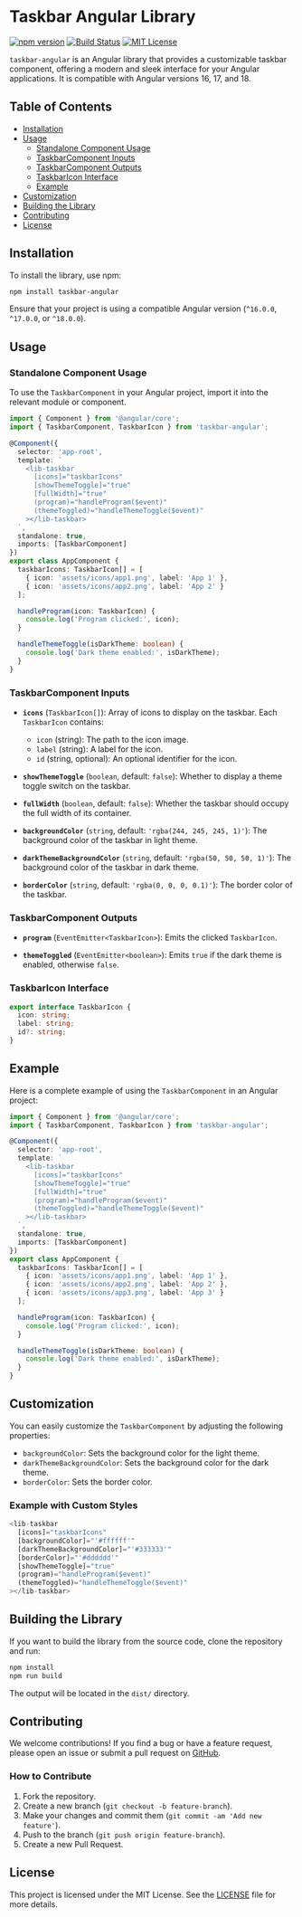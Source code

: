 # Taskbar Angular Library

[![npm version](https://badge.fury.io/js/taskbar-angular.svg)](https://badge.fury.io/js/taskbar-angular)
[![Build Status](https://travis-ci.com/tebib91/taskbar-angular.svg?branch=main)](https://travis-ci.com/tebib91/taskbar-angular)
[![MIT License](https://img.shields.io/badge/license-MIT-blue.svg)](https://opensource.org/licenses/MIT)

`taskbar-angular` is an Angular library that provides a customizable taskbar component, offering a modern and sleek interface for your Angular applications. It is compatible with Angular versions 16, 17, and 18.

## Table of Contents
- [Installation](#installation)
- [Usage](#usage)
  - [Standalone Component Usage](#standalone-component-usage)
  - [TaskbarComponent Inputs](#taskbarcomponent-inputs)
  - [TaskbarComponent Outputs](#taskbarcomponent-outputs)
  - [TaskbarIcon Interface](#taskbaricon-interface)
  - [Example](#example)
- [Customization](#customization)
- [Building the Library](#building-the-library)
- [Contributing](#contributing)
- [License](#license)

## Installation

To install the library, use npm:

```bash
npm install taskbar-angular
```

Ensure that your project is using a compatible Angular version (`^16.0.0`, `^17.0.0`, or `^18.0.0`).

## Usage

### Standalone Component Usage

To use the `TaskbarComponent` in your Angular project, import it into the relevant module or component.

```typescript
import { Component } from '@angular/core';
import { TaskbarComponent, TaskbarIcon } from 'taskbar-angular';

@Component({
  selector: 'app-root',
  template: `
    <lib-taskbar
      [icons]="taskbarIcons"
      [showThemeToggle]="true"
      [fullWidth]="true"
      (program)="handleProgram($event)"
      (themeToggled)="handleThemeToggle($event)"
    ></lib-taskbar>
  `,
  standalone: true,
  imports: [TaskbarComponent]
})
export class AppComponent {
  taskbarIcons: TaskbarIcon[] = [
    { icon: 'assets/icons/app1.png', label: 'App 1' },
    { icon: 'assets/icons/app2.png', label: 'App 2' }
  ];

  handleProgram(icon: TaskbarIcon) {
    console.log('Program clicked:', icon);
  }

  handleThemeToggle(isDarkTheme: boolean) {
    console.log('Dark theme enabled:', isDarkTheme);
  }
}
```

### TaskbarComponent Inputs

- **`icons`** (`TaskbarIcon[]`): Array of icons to display on the taskbar. Each `TaskbarIcon` contains:
  - `icon` (string): The path to the icon image.
  - `label` (string): A label for the icon.
  - `id` (string, optional): An optional identifier for the icon.

- **`showThemeToggle`** (`boolean`, default: `false`): Whether to display a theme toggle switch on the taskbar.

- **`fullWidth`** (`boolean`, default: `false`): Whether the taskbar should occupy the full width of its container.

- **`backgroundColor`** (`string`, default: `'rgba(244, 245, 245, 1)'`): The background color of the taskbar in light theme.

- **`darkThemeBackgroundColor`** (`string`, default: `'rgba(50, 50, 50, 1)'`): The background color of the taskbar in dark theme.

- **`borderColor`** (`string`, default: `'rgba(0, 0, 0, 0.1)'`): The border color of the taskbar.

### TaskbarComponent Outputs

- **`program`** (`EventEmitter<TaskbarIcon>`): Emits the clicked `TaskbarIcon`.

- **`themeToggled`** (`EventEmitter<boolean>`): Emits `true` if the dark theme is enabled, otherwise `false`.

### TaskbarIcon Interface

```typescript
export interface TaskbarIcon {
  icon: string;
  label: string;
  id?: string;
}
```

## Example

Here is a complete example of using the `TaskbarComponent` in an Angular project:

```typescript
import { Component } from '@angular/core';
import { TaskbarComponent, TaskbarIcon } from 'taskbar-angular';

@Component({
  selector: 'app-root',
  template: `
    <lib-taskbar
      [icons]="taskbarIcons"
      [showThemeToggle]="true"
      [fullWidth]="true"
      (program)="handleProgram($event)"
      (themeToggled)="handleThemeToggle($event)"
    ></lib-taskbar>
  `,
  standalone: true,
  imports: [TaskbarComponent]
})
export class AppComponent {
  taskbarIcons: TaskbarIcon[] = [
    { icon: 'assets/icons/app1.png', label: 'App 1' },
    { icon: 'assets/icons/app2.png', label: 'App 2' },
    { icon: 'assets/icons/app3.png', label: 'App 3' }
  ];

  handleProgram(icon: TaskbarIcon) {
    console.log('Program clicked:', icon);
  }

  handleThemeToggle(isDarkTheme: boolean) {
    console.log('Dark theme enabled:', isDarkTheme);
  }
}
```

## Customization

You can easily customize the `TaskbarComponent` by adjusting the following properties:
- `backgroundColor`: Sets the background color for the light theme.
- `darkThemeBackgroundColor`: Sets the background color for the dark theme.
- `borderColor`: Sets the border color.

### Example with Custom Styles

```typescript
<lib-taskbar
  [icons]="taskbarIcons"
  [backgroundColor]="'#ffffff'"
  [darkThemeBackgroundColor]="'#333333'"
  [borderColor]="'#dddddd'"
  [showThemeToggle]="true"
  (program)="handleProgram($event)"
  (themeToggled)="handleThemeToggle($event)"
></lib-taskbar>
```

## Building the Library

If you want to build the library from the source code, clone the repository and run:

```bash
npm install
npm run build
```

The output will be located in the `dist/` directory.

## Contributing

We welcome contributions! If you find a bug or have a feature request, please open an issue or submit a pull request on [GitHub](https://github.com/tebib91/angular-libraries).

### How to Contribute

1. Fork the repository.
2. Create a new branch (`git checkout -b feature-branch`).
3. Make your changes and commit them (`git commit -am 'Add new feature'`).
4. Push to the branch (`git push origin feature-branch`).
5. Create a new Pull Request.

## License

This project is licensed under the MIT License. See the [LICENSE](LICENSE) file for more details.

